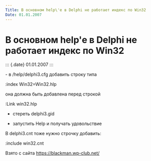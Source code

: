 ```yaml
---
Title: В основном help\'е в Delphi не работает индекс по Win32
Date: 01.01.2007
---
```



В основном help\'е в Delphi не работает индекс по Win32
=======================================================

::: {.date}
01.01.2007
:::

\- в /help/delphi3.cfg добавить строку типа

  :index Win32=Win32.hlp

  она должна быть добавлена перед строкой

  :Link win32.hlp

  - стереть delphi3.gid

  - запустить Help и получать удовольствие

  В delphi3.cnt тоже нужно строчку добавить:

  :include win32.cnt

Взято с сайта <https://blackman.wp-club.net/>
